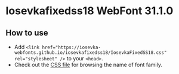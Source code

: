 # Iosevkafixedss18 WebFont 31.1.0

## How to use

- Add `<link href="https://iosevka-webfonts.github.io/iosevkafixedss18/IosevkaFixedSS18.css" rel="stylesheet" />` to your `<head>`.
- Check out the [CSS file](./IosevkaFixedSS18.css) for browsing the name of font family.
